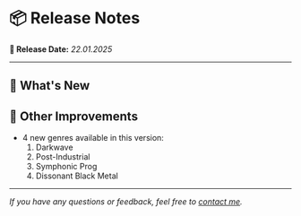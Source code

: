 # 📦 Release Notes

**📅 Release Date:** _22.01.2025_

---

## 🚀 What's New

## 🔧 Other Improvements
- 4 new genres available in this version:
    1. Darkwave
    2. Post-Industrial
    3. Symphonic Prog
    4. Dissonant Black Metal

---


*If you have any questions or feedback, feel free to [contact me](mailto:magnus@overli.dev).*